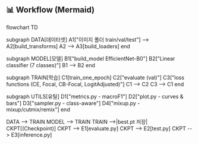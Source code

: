 ## 📊 Workflow (Mermaid)

flowchart TD

subgraph DATA[데이터셋]
A1["이미지 폴더 train/val/test"] --> A2[build_transforms]
A2 --> A3[build_loaders]
end

subgraph MODEL[모델]
B1["build_model EfficientNet-B0"]
B2["Linear classifier (7 classes)"]
B1 --> B2
end

subgraph TRAIN[학습]
C1[train_one_epoch]
C2["evaluate (val)"]
C3["loss functions (CE, Focal, CB-Focal, LogitAdjusted)"]
C1 --> C2
C3 --> C1
end

subgraph UTILS[유틸]
D1["metrics.py - macroF1"]
D2["plot.py - curves & bars"]
D3["sampler.py - class-aware"]
D4["mixup.py - mixup/cutmix/remix"]
end

DATA --> TRAIN
MODEL --> TRAIN
TRAIN -->|best.pt 저장| CKPT[(Checkpoint)]
CKPT --> E1[evaluate.py]
CKPT --> E2[test.py]
CKPT --> E3[inference.py]
